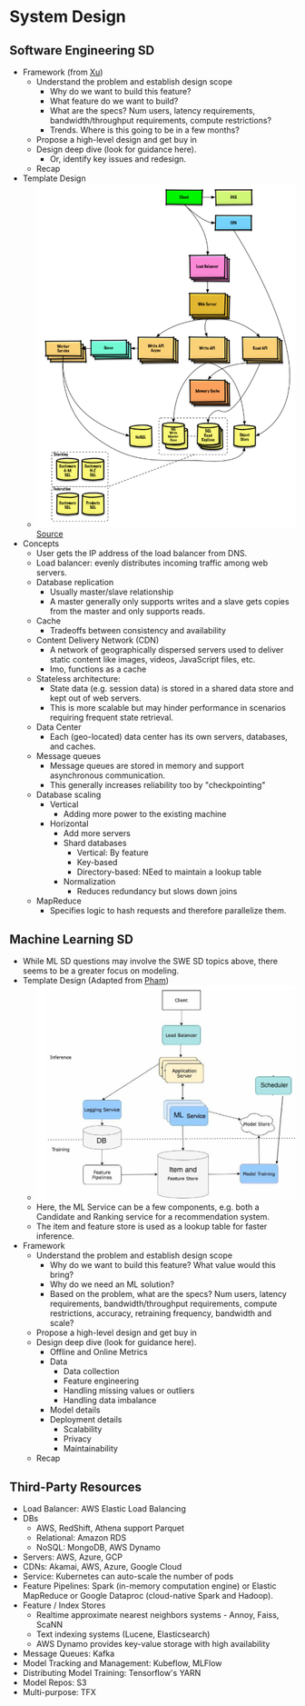 # System Design

## Software Engineering SD
- Framework (from [Xu]((https://www.amazon.com/System-Design-Interview-insiders-Second/dp/B08CMF2CQF)))
  - Understand the problem and establish design scope
    - Why do we want to build this feature?
    - What feature do we want to build?
    - What are the specs? Num users, latency requirements, bandwidth/throughput requirements, compute restrictions?
    - Trends. Where is this going to be in a few months?
  - Propose a high-level design and get buy in
  - Design deep dive (look for guidance here). 
    - Or, identify key issues and redesign. 
  - Recap
- Template Design
  - ![swe_sd.png](swe_sd.png)[Source](https://github.com/donnemartin/system-design-primer?tab=readme-ov-file#push-cdns)
- Concepts
  - User gets the IP address of the load balancer from DNS.
  - Load balancer: evenly distributes incoming traffic among web servers.
  - Database replication
    - Usually master/slave relationship
    - A master generally only supports writes and a slave gets copies from the master and only supports reads.
  - Cache
    - Tradeoffs between consistency and availability
  - Content Delivery Network (CDN)
    - A network of geographically dispersed servers used to deliver static content like images, videos, JavaScript files, etc.
    - Imo, functions as a cache
  - Stateless architecture: 
    - State data (e.g. session data) is stored in a shared data store and kept out of web servers. 
    - This is more scalable but may hinder performance in scenarios requiring frequent state retrieval.
  - Data Center
    - Each (geo-located) data center has its own servers, databases, and caches.
  - Message queues
    - Message queues are stored in memory and support asynchronous communication. 
    - This generally increases reliability too by "checkpointing"
  - Database scaling
    - Vertical
      - Adding more power to the existing machine
    - Horizontal
      - Add more servers
      - Shard databases
        - Vertical: By feature
        - Key-based
        - Directory-based: NEed to maintain a lookup table
      - Normalization
        - Reduces redundancy but slows down joins
  - MapReduce
    - Specifies logic to hash requests and therefore parallelize them.

## Machine Learning SD
- While ML SD questions may involve the SWE SD topics above, there seems to be a greater focus on modeling.
- Template Design (Adapted from [Pham](https://www.amazon.com/Machine-Learning-Design-Interview-System/dp/B09YQWX59Z))
  - ![ml_sd.png](ml_sd.png)
  - Here, the ML Service can be a few components, e.g. both a Candidate and Ranking service for a recommendation system. 
  - The item and feature store is used as a lookup table for faster inference.
- Framework
  - Understand the problem and establish design scope
    - Why do we want to build this feature? What value would this bring?
    - Why do we need an ML solution?
    - Based on the problem, what are the specs? Num users, latency requirements, bandwidth/throughput requirements, compute restrictions, accuracy, retraining frequency, bandwidth and scale?
  - Propose a high-level design and get buy in
  - Design deep dive (look for guidance here). 
    - Offline and Online Metrics
    - Data
      - Data collection
      - Feature engineering
      - Handling missing values or outliers
      - Handling data imbalance
    - Model details
    - Deployment details
      - Scalability
      - Privacy
      - Maintainability 
  - Recap

## Third-Party Resources
- Load Balancer: AWS Elastic Load Balancing
- DBs
  - AWS, RedShift, Athena support Parquet
  - Relational: Amazon RDS
  - NoSQL: MongoDB, AWS Dynamo
- Servers: AWS, Azure, GCP
- CDNs: Akamai, AWS, Azure, Google Cloud
- Service: Kubernetes can auto-scale the number of pods
- Feature Pipelines: Spark (in-memory computation engine) or Elastic MapReduce or Google Dataproc (cloud-native Spark and Hadoop).
- Feature / Index Stores
  - Realtime approximate nearest neighbors systems - Annoy, Faiss, ScaNN
  - Text indexing systems (Lucene, Elasticsearch)
  - AWS Dynamo provides key-value storage with high availability
- Message Queues: Kafka
- Model Tracking and Management: Kubeflow, MLFlow
- Distributing Model Training: Tensorflow's YARN
- Model Repos: S3
- Multi-purpose: TFX